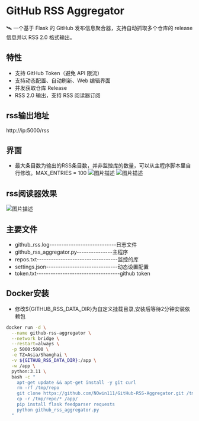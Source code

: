# GitHub RSS Aggregator

🛰️ 一个基于 Flask 的 GitHub 发布信息聚合器，支持自动抓取多个仓库的 release 信息并以 RSS 2.0 格式输出。

## 特性
- 支持 GitHub Token（避免 API 限流）
- 支持动态配置、自动刷新、Web 编辑界面
- 并发获取仓库 Release
- RSS 2.0 输出，支持 RSS 阅读器订阅

## rss输出地址
http://ip:5000/rss

## 界面
- 最大条目数为输出的RSS条目数，并非监控库的数量，可以从主程序脚本里自行修改。MAX_ENTRIES = 100
![图片描述](https://i.postimg.cc/65vZ6FRW/1.png)
![图片描述](https://i.postimg.cc/t4GxsDth/2.png)

## rss阅读器效果
![图片描述](https://i.postimg.cc/44HJM9jM/3.png)

## 主要文件
- github_rss.log----------------------------日志文件
- github_rss_aggregator.py---------------主程序
- repos.txt----------------------------------监控的库
- settings.json------------------------------动态设置配置
- token.txt-----------------------------------github token

## Docker安装
- 修改${GITHUB_RSS_DATA_DIR}为自定义挂载目录,安装后等待2分钟安装依赖包
```bash
docker run -d \
  --name github-rss-aggregator \
  --network bridge \
  --restart=always \
  -p 5000:5000 \
  -e TZ=Asia/Shanghai \
  -v ${GITHUB_RSS_DATA_DIR}:/app \
  -w /app \
  python:3.11 \
  bash -c "
    apt-get update && apt-get install -y git curl
    rm -rf /tmp/repo
    git clone https://github.com/NOwin111/GitHub-RSS-Aggregator.git /tmp/repo
    cp -r /tmp/repo/* /app/
    pip install flask feedparser requests
    python github_rss_aggregator.py
  "
